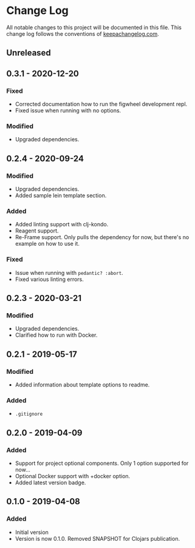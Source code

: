 # Change Log
All notable changes to this project will be documented in this file. This change log follows the conventions of [keepachangelog.com](http://keepachangelog.com/).

## Unreleased

## 0.3.1 - 2020-12-20
### Fixed
- Corrected documentation how to run the figwheel development repl.
- Fixed issue when running with no options.

### Modified
- Upgraded dependencies.

## 0.2.4 - 2020-09-24
### Modified
- Upgraded dependencies.
- Added sample lein template section.

### Added
- Added linting support with clj-kondo.
- Reagent support.
- Re-Frame support. Only pulls the dependency for now, but there's no example on how to use it.

### Fixed
- Issue when running with `pedantic? :abort`.
- Fixed various linting errors.

## 0.2.3 - 2020-03-21
### Modified
- Upgraded dependencies.
- Clarified how to run with Docker.

## 0.2.1 - 2019-05-17
### Modified
- Added information about template options to readme.
### Added
- `.gitignore`

## 0.2.0 - 2019-04-09
### Added
- Support for project optional components. Only 1 option supported for now...
- Optional Docker support with +docker option.
- Added latest version badge.

## 0.1.0 - 2019-04-08
### Added
- Initial version
- Version is now 0.1.0. Removed SNAPSHOT for Clojars publication.
